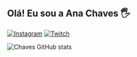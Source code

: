 

## Olá! Eu sou a Ana Chaves 🖐️


[![Instagram](https://img.shields.io/badge/Instagram-E4405F?style=for-the-badge&logo=instagram&logoColor=white)](https://instagram.com/anachavesrs)
[![Twitch](https://img.shields.io/badge/LinkedIn-0077B5?style=for-the-badge&logo=linkedin&logoColor=white)](https://www.linkedin.com/in/ana-chaves-0a8821220/)

![Chaves GitHub stats](https://github-readme-stats.vercel.app/api?username=anachavesrs&show_icons=true&theme=dracula&count_private=true)



